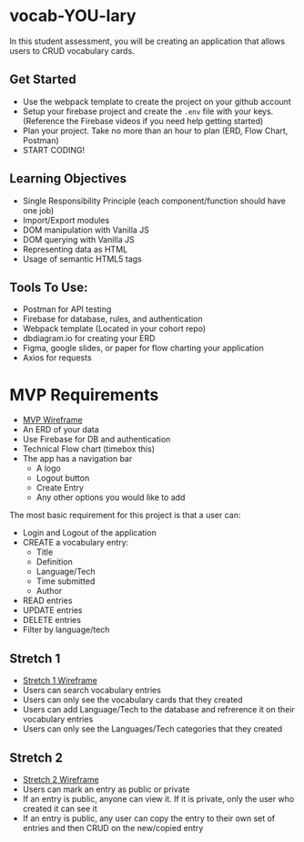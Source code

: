 # vocab-YOU-lary

In this student assessment, you will be creating an application that allows users to CRUD vocabulary cards.

## Get Started
- Use the webpack template to create the project on your github account
- Setup your firebase project and create the `.env` file with your keys. (Reference the Firebase videos if you need help getting started)
- Plan your project. Take no more than an hour to plan (ERD, Flow Chart, Postman)
- START CODING!

## Learning Objectives
- Single Responsibility Principle (each component/function should have one job)
- Import/Export modules
- DOM manipulation with Vanilla JS
- DOM querying with Vanilla JS
- Representing data as HTML
- Usage of semantic HTML5 tags

## Tools To Use:
- Postman for API testing
- Firebase for database, rules, and authentication
- Webpack template (Located in your cohort repo)
- dbdiagram.io for creating your ERD
- Figma, google slides, or paper for flow charting your application
- Axios for requests

# MVP Requirements
- [MVP Wireframe](https://www.figma.com/file/IW4jF3GnzCFLYbEXlgFNIZ/MVP)
- An ERD of your data
- Use Firebase for DB and authentication
- Technical Flow chart (timebox this)
- The app has a navigation bar
  - A logo
  - Logout button
  - Create Entry
  - Any other options you would like to add

The most basic requirement for this project is that a user can:
- Login and Logout of the application
- CREATE a vocabulary entry:
  - Title
  - Definition
  - Language/Tech
  - Time submitted
  - Author
- READ entries
- UPDATE entries
- DELETE entries
- Filter by language/tech

## Stretch 1
- [Stretch 1 Wireframe](https://www.figma.com/file/UC3Gi8HFRkZY8OIMOAUgL4/Stretch-1)
- Users can search vocabulary entries
- Users can only see the vocabulary cards that they created
- Users can add Language/Tech to the database and refrerence it on their vocabulary entries
- Users can only see the Languages/Tech categories that they created

## Stretch 2
- [Stretch 2 Wireframe](https://www.figma.com/file/KgbkfaoRd5F8Q4qZ3G2Bg2/Stretch-2)
- Users can mark an entry as public or private
- If an entry is public, anyone can view it. If it is private, only the user who created it can see it
- If an entry is public, any user can copy the entry to their own set of entries and then CRUD on the new/copied entry
